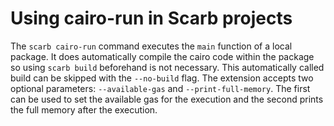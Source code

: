# Using cairo-run in Scarb projects

The `scarb cairo-run` command executes the `main` function of a local package.
It does automatically compile the cairo code within the package so using `scarb build` beforehand is not necessary.
This automatically called build can be skipped with the `--no-build` flag.
The extension accepts two optional parameters: `--available-gas` and `--print-full-memory`.
The first can be used to set the available gas for the execution and the second prints the full memory after the execution.
